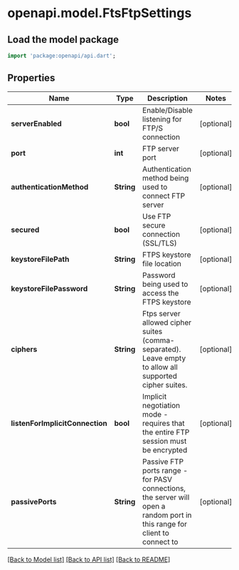 # openapi.model.FtsFtpSettings

## Load the model package
```dart
import 'package:openapi/api.dart';
```

## Properties
Name | Type | Description | Notes
------------ | ------------- | ------------- | -------------
**serverEnabled** | **bool** | Enable/Disable listening for FTP/S connection | [optional] 
**port** | **int** | FTP server port | [optional] 
**authenticationMethod** | **String** | Authentication method being used to connect FTP server | [optional] 
**secured** | **bool** | Use FTP secure connection (SSL/TLS) | [optional] 
**keystoreFilePath** | **String** | FTPS keystore file location | [optional] 
**keystoreFilePassword** | **String** | Password being used to access the FTPS keystore | [optional] 
**ciphers** | **String** | Ftps server allowed cipher suites (comma-separated). Leave empty to allow all supported cipher suites. | [optional] 
**listenForImplicitConnection** | **bool** | Implicit negotiation mode - requires that the entire FTP session must be encrypted | [optional] 
**passivePorts** | **String** | Passive FTP ports range - for PASV connections, the server will open a random port in this range for client to connect to | [optional] 

[[Back to Model list]](../README.md#documentation-for-models) [[Back to API list]](../README.md#documentation-for-api-endpoints) [[Back to README]](../README.md)


